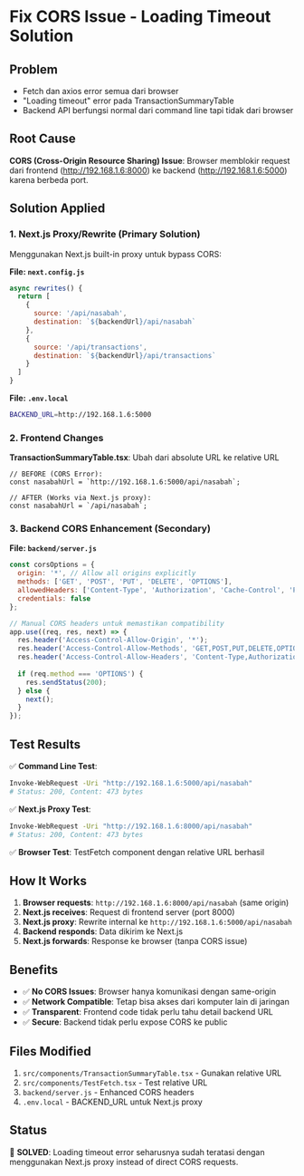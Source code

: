 # Fix CORS Issue - Loading Timeout Solution

## Problem
- Fetch dan axios error semua dari browser
- "Loading timeout" error pada TransactionSummaryTable
- Backend API berfungsi normal dari command line tapi tidak dari browser

## Root Cause
**CORS (Cross-Origin Resource Sharing) Issue**: Browser memblokir request dari frontend (http://192.168.1.6:8000) ke backend (http://192.168.1.6:5000) karena berbeda port.

## Solution Applied

### 1. Next.js Proxy/Rewrite (Primary Solution)
Menggunakan Next.js built-in proxy untuk bypass CORS:

**File: `next.config.js`**
```javascript
async rewrites() {
  return [
    {
      source: '/api/nasabah',
      destination: `${backendUrl}/api/nasabah`
    },
    {
      source: '/api/transactions',
      destination: `${backendUrl}/api/transactions`
    }
  ]
}
```

**File: `.env.local`**
```bash
BACKEND_URL=http://192.168.1.6:5000
```

### 2. Frontend Changes
**TransactionSummaryTable.tsx**: Ubah dari absolute URL ke relative URL

```tsx
// BEFORE (CORS Error):
const nasabahUrl = `http://192.168.1.6:5000/api/nasabah`;

// AFTER (Works via Next.js proxy):
const nasabahUrl = `/api/nasabah`;
```

### 3. Backend CORS Enhancement (Secondary)
**File: `backend/server.js`**
```javascript
const corsOptions = {
  origin: '*', // Allow all origins explicitly
  methods: ['GET', 'POST', 'PUT', 'DELETE', 'OPTIONS'],
  allowedHeaders: ['Content-Type', 'Authorization', 'Cache-Control', 'Pragma'],
  credentials: false
};

// Manual CORS headers untuk memastikan compatibility
app.use((req, res, next) => {
  res.header('Access-Control-Allow-Origin', '*');
  res.header('Access-Control-Allow-Methods', 'GET,POST,PUT,DELETE,OPTIONS');
  res.header('Access-Control-Allow-Headers', 'Content-Type,Authorization,Cache-Control,Pragma');
  
  if (req.method === 'OPTIONS') {
    res.sendStatus(200);
  } else {
    next();
  }
});
```

## Test Results

✅ **Command Line Test**: 
```bash
Invoke-WebRequest -Uri "http://192.168.1.6:5000/api/nasabah"
# Status: 200, Content: 473 bytes
```

✅ **Next.js Proxy Test**:
```bash
Invoke-WebRequest -Uri "http://192.168.1.6:8000/api/nasabah"  
# Status: 200, Content: 473 bytes
```

✅ **Browser Test**: TestFetch component dengan relative URL berhasil

## How It Works

1. **Browser requests**: `http://192.168.1.6:8000/api/nasabah` (same origin)
2. **Next.js receives**: Request di frontend server (port 8000)
3. **Next.js proxy**: Rewrite internal ke `http://192.168.1.6:5000/api/nasabah` 
4. **Backend responds**: Data dikirim ke Next.js
5. **Next.js forwards**: Response ke browser (tanpa CORS issue)

## Benefits

- ✅ **No CORS Issues**: Browser hanya komunikasi dengan same-origin
- ✅ **Network Compatible**: Tetap bisa akses dari komputer lain di jaringan
- ✅ **Transparent**: Frontend code tidak perlu tahu detail backend URL
- ✅ **Secure**: Backend tidak perlu expose CORS ke public

## Files Modified

1. `src/components/TransactionSummaryTable.tsx` - Gunakan relative URL
2. `src/components/TestFetch.tsx` - Test relative URL
3. `backend/server.js` - Enhanced CORS headers
4. `.env.local` - BACKEND_URL untuk Next.js proxy

## Status
🎉 **SOLVED**: Loading timeout error seharusnya sudah teratasi dengan menggunakan Next.js proxy instead of direct CORS requests.
